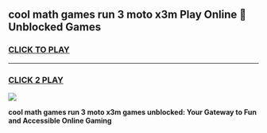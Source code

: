 
## cool math games run 3 moto x3m Play Online 👋 Unblocked Games
<h3>
<a href="https://news.freeplayer.one?title=cool_math_games_run_3_moto_x3m&ref=17CMG">CLICK TO PLAY</a></h3>
<hr>

<h3>
<a href="https://news.freeplayer.one?title=cool_math_games_run_3_moto_x3m&ref=17CMG">CLICK 2 PLAY</a>
  
</h3>

<a href="https://news.freeplayer.one?title=cool_math_games_run_3_moto_x3m&ref=17CMG/"><img src="https://clearcache.store/games.png"></a>


**cool math games run 3 moto x3m games unblocked: Your Gateway to Fun and Accessible Online Gaming**
